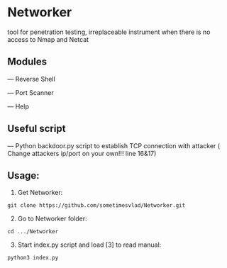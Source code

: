 # Networker
tool for penetration testing, irreplaceable instrument when there is no access to Nmap and Netcat 

## Modules

— Reverse Shell

— Port Scanner

— Help 

## Useful script

— Python backdoor.py script to establish TCP connection with attacker ( Change attackers ip/port on your own!!! line 16&17)  

## Usage: 

1. Get Networker:
```
git clone https://github.com/sometimesvlad/Networker.git
```
2. Go to Networker folder:
```
cd .../Networker
```
3. Start index.py script and load [3] to read manual:
```
python3 index.py
```
